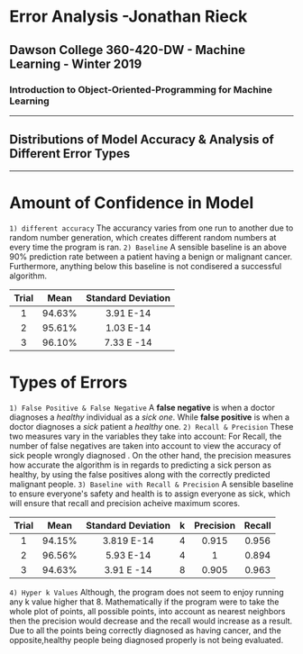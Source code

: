 # Error Analysis -Jonathan Rieck
##	Dawson College 360-420-DW - Machine Learning - Winter 2019
### Introduction to Object-Oriented-Programming for Machine Learning
--------------------------------------------------------------------------------------------------------------
## Distributions of Model Accuracy & Analysis of Different Error Types
--------------------------------------------------------------------------------------------------------------
# Amount of Confidence in Model
`1) different accuracy`
	The accurancy varies from one run to another due to random number generation, which creates different random numbers at every time the program is ran. 
`2) Baseline`
	A sensible baseline is an above 90% prediction rate between a patient having a benign or malignant cancer. Furthermore, anything below this baseline is not condisered a successful algorithm. 

| Trial |  Mean  | Standard Deviation|
|:-----:|:------:|:-----------------:|
|1	|94.63%  |3.91 E-14	     |
|2	|95.61%	 |1.03 E-14	     |
|3      |96.10%|7.33 E -14|

# Types of Errors
`1) False Positive & False Negative`
	A **false negative** is when a doctor diagnoses a *healthy* individual as a *sick one*. While **false positive** is when a doctor diagnoses a *sick* patient a *healthy* one.
`2) Recall & Precision`
	These two measures vary in the variables they take into account: For Recall, the number of false negatives are taken into account to view the accuracy of sick people wrongly diagnosed . On the other hand, the precision measures how accurate the algorithm is in regards to predicting a sick person as healthy, by using the false positives along with the correctly predicted malignant people.
`3) Baseline with Recall & Precision`
	A sensible baseline to ensure everyone's safety and health is to assign everyone as sick, which will ensure that recall and precision acheive maximum scores.

| Trial |  Mean  | Standard Deviation|k|Precision|Recall|
|:-----:|:------:|:-----------------:|:---:|:---:|:----:|
|1	|94.15%  |3.819 E-14	     |4|0.915|0.956|
|2	|96.56%	 |5.93 E-14	     |4|1|0.894|
|3      |94.63%|3.91 E -14|8|0.905|0.963|

`4) Hyper k Values`
	Although, the program does not seem to enjoy running any k value higher that 8. Mathematically if the program were to take the whole plot of points, all possible points, into account as nearest neighbors then the precision would decrease and the recall would increase as a result. Due to all the points being correctly diagnosed as having cancer, and the opposite,healthy people being diagnosed properly is not being evaluated.
